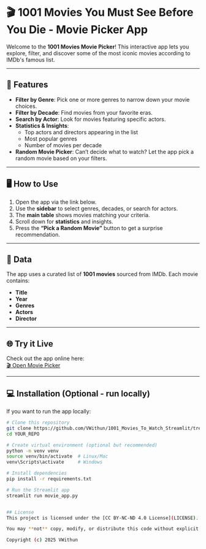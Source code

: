 # 🎬 1001 Movies You Must See Before You Die - Movie Picker App

Welcome to the **1001 Movies Movie Picker**! This interactive app lets you explore, filter, and discover some of the most iconic movies according to IMDb's famous list.

---

## 🚀 Features

- **Filter by Genre**: Pick one or more genres to narrow down your movie choices.  
- **Filter by Decade**: Find movies from your favorite eras.  
- **Search by Actor**: Look for movies featuring specific actors.  
- **Statistics & Insights**:  
  - Top actors and directors appearing in the list  
  - Most popular genres  
  - Number of movies per decade  
- **Random Movie Picker**: Can’t decide what to watch? Let the app pick a random movie based on your filters.

---

## 🖥 How to Use

1. Open the app via the link below.  
2. Use the **sidebar** to select genres, decades, or search for actors.  
3. The **main table** shows movies matching your criteria.  
4. Scroll down for **statistics** and insights.  
5. Press the **“Pick a Random Movie”** button to get a surprise recommendation.  

---

## 📌 Data

The app uses a curated list of **1001 movies** sourced from IMDb. Each movie contains:  

- **Title**  
- **Year**  
- **Genres**  
- **Actors**  
- **Director**  

---

## 🌐 Try it Live


Check out the app online here:  
[🎬 Open Movie Picker](https://1001moviestowatchapp-rxkgssned4mewxjtf8og9f.streamlit.app/)




---

## 💻 Installation (Optional - run locally)

If you want to run the app locally:

```bash
# Clone this repository
git clone https://github.com/VWithun/1001_Movies_To_Watch_Streamlit/tree/main
cd YOUR_REPO

# Create virtual environment (optional but recommended)
python -m venv venv
source venv/bin/activate  # Linux/Mac
venv\Scripts\activate     # Windows

# Install dependencies
pip install -r requirements.txt

# Run the Streamlit app
streamlit run movie_app.py


## License
This project is licensed under the [CC BY-NC-ND 4.0 License](LICENSE).

You may **not** copy, modify, or distribute this code without explicit permission from the author.

Copyright (c) 2025 VWithun



